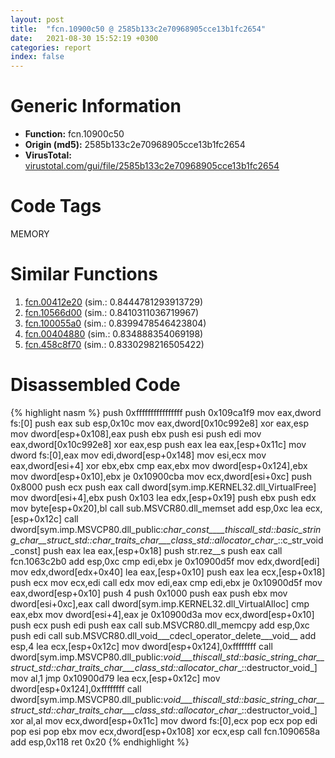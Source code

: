 ```yaml
---
layout: post
title:  "fcn.10900c50 @ 2585b133c2e70968905cce13b1fc2654"
date:   2021-08-30 15:52:19 +0300
categories: report
index: false
---
```


# Generic Information
- **Function:** fcn.10900c50
- **Origin (md5):** 2585b133c2e70968905cce13b1fc2654
- **VirusTotal:** [virustotal.com/gui/file/2585b133c2e70968905cce13b1fc2654][virustotal_ref]

# Code Tags
<span class="tag" id="MEMORY">MEMORY</span>


# Similar Functions

1. [fcn.00412e20][similar_1_ref] (sim.: 0.8444781293913729)
2. [fcn.10566d00][similar_2_ref] (sim.: 0.8410311036719967)
3. [fcn.100055a0][similar_3_ref] (sim.: 0.8399478546423804)
4. [fcn.00404880][similar_4_ref] (sim.: 0.834888354069198)
5. [fcn.458c8f70][similar_5_ref] (sim.: 0.8330298216505422)


# Disassembled Code

{% highlight nasm %}
push 0xffffffffffffffff
push 0x109ca1f9
mov eax,dword fs:[0]
push eax
sub esp,0x10c
mov eax,dword[0x10c992e8]
xor eax,esp
mov dword[esp+0x108],eax
push ebx
push esi
push edi
mov eax,dword[0x10c992e8]
xor eax,esp
push eax
lea eax,[esp+0x11c]
mov dword fs:[0],eax
mov edi,dword[esp+0x148]
mov esi,ecx
mov eax,dword[esi+4]
xor ebx,ebx
cmp eax,ebx
mov dword[esp+0x124],ebx
mov dword[esp+0x10],ebx
je 0x10900cba
mov ecx,dword[esi+0xc]
push 0x8000
push ecx
push eax
call dword[sym.imp.KERNEL32.dll_VirtualFree]
mov dword[esi+4],ebx
push 0x103
lea edx,[esp+0x19]
push ebx
push edx
mov byte[esp+0x20],bl
call sub.MSVCR80.dll_memset
add esp,0xc
lea ecx,[esp+0x12c]
call dword[sym.imp.MSVCP80.dll_public:_char_const____thiscall_std::basic_string_char__struct_std::char_traits_char___class_std::allocator_char__::c_str_void_const]
push eax
lea eax,[esp+0x18]
push str.rez__s
push eax
call fcn.1063c2b0
add esp,0xc
cmp edi,ebx
je 0x10900d5f
mov edx,dword[edi]
mov edx,dword[edx+0x40]
lea eax,[esp+0x10]
push eax
lea ecx,[esp+0x18]
push ecx
mov ecx,edi
call edx
mov edi,eax
cmp edi,ebx
je 0x10900d5f
mov eax,dword[esp+0x10]
push 4
push 0x1000
push eax
push ebx
mov dword[esi+0xc],eax
call dword[sym.imp.KERNEL32.dll_VirtualAlloc]
cmp eax,ebx
mov dword[esi+4],eax
je 0x10900d3a
mov ecx,dword[esp+0x10]
push ecx
push edi
push eax
call sub.MSVCR80.dll_memcpy
add esp,0xc
push edi
call sub.MSVCR80.dll_void___cdecl_operator_delete___void__
add esp,4
lea ecx,[esp+0x12c]
mov dword[esp+0x124],0xffffffff
call dword[sym.imp.MSVCP80.dll_public:_void___thiscall_std::basic_string_char__struct_std::char_traits_char___class_std::allocator_char__::destructor_void_]
mov al,1
jmp 0x10900d79
lea ecx,[esp+0x12c]
mov dword[esp+0x124],0xffffffff
call dword[sym.imp.MSVCP80.dll_public:_void___thiscall_std::basic_string_char__struct_std::char_traits_char___class_std::allocator_char__::destructor_void_]
xor al,al
mov ecx,dword[esp+0x11c]
mov dword fs:[0],ecx
pop ecx
pop edi
pop esi
pop ebx
mov ecx,dword[esp+0x108]
xor ecx,esp
call fcn.1090658a
add esp,0x118
ret 0x20
{% endhighlight %}


[similar_1_ref]: /report/fcn.00412e20@be7fba7cc724acf4ae2900d99e0fc9c3
[similar_2_ref]: /report/fcn.10566d00@2585b133c2e70968905cce13b1fc2654
[similar_3_ref]: /report/fcn.100055a0@2585b133c2e70968905cce13b1fc2654
[similar_4_ref]: /report/fcn.00404880@d59f9c4f445b9f980173dec064f55091
[similar_5_ref]: /report/fcn.458c8f70@284c9c9722cef7520dddfe58806fd72f
[virustotal_ref]: https://www.virustotal.com/gui/file/2585b133c2e70968905cce13b1fc2654